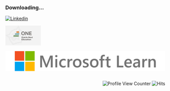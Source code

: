 ### Downloading...

<div class="img">

  [![Linkedin](https://img.shields.io/badge/LinkedIn-0077B5?style=for-the-badge&logo=linkedin&logoColor=white)](https://www.linkedin.com/in/wladkoch/?locale=pt_BR)

  [![Oracle Next Education ONE](oracle-next-education-one.png)](https://cursos.alura.com.br/emprega-one/profile/wladkochmansky)

  [![Microsoft Learn](microsoft-learn.png)](https://learn.microsoft.com/pt-br/users/wladkochmansky/achievements)

</div>

<div style="float: right;">

  ![Profile View Counter](https://komarev.com/ghpvc/?username=Vladoxx)
  ![Hits](https://hits.sh/github.com/Vladoxx/Vladoxx.svg)

</div>









<!--
**Vladoxx/Vladoxx** is a ✨ _special_ ✨ repository because its `README.md` (this file) appears on your GitHub profile.

Here are some ideas to get you started:

- 🔭 I’m currently working on ...
- 🌱 I’m currently learning ...
- 👯 I’m looking to collaborate on ...
- 🤔 I’m looking for help with ...
- 💬 Ask me about ...
- 📫 How to reach me: ...
- 😄 Pronouns: ...
- ⚡ Fun fact: ...
-->

<!--
[![Bitbucket](https://img.shields.io/badge/Bitbucket-0747a6?style=for-the-badge&logo=bitbucket&logoColor=white)]()

[![Jira](https://img.shields.io/badge/Jira-0052CC?style=for-the-badge&logo=Jira&logoColor=white)]()

[![Ubuntu](https://img.shields.io/badge/Ubuntu-E95420?style=for-the-badge&logo=ubuntu&logoColor=white)]()

[![Medium](https://img.shields.io/badge/Medium-12100E?style=for-the-badge&logo=medium&logoColor=white)]()

[![Git](https://img.shields.io/badge/GIT-E44C30?style=for-the-badge&logo=git&logoColor=white)]() -->

<!-- [![Slack](https://img.shields.io/badge/Slack-4A154B?style=for-the-badge&logo=slack&logoColor=white)]() -->

<!-- [![Discord](https://img.shields.io/badge/Discord-7289DA?style=for-the-badge&logo=discord&logoColor=white)]() -->

<!-- [![Microsoft Teams](https://img.shields.io/badge/Microsoft_Teams-6264A7?style=for-the-badge&logo=microsoft-teams&logoColor=white)]() -->

<!-- [![Zoom](https://img.shields.io/badge/Zoom-2D8CFF?style=for-the-badge&logo=zoom&logoColor=white)]() -->

<!-- [![Trello](https://img.shields.io/badge/Trello-0052CC?style=for-the-badge&logo=trello&logoColor=white)]()

[![Duolingo](https://img.shields.io/badge/Duolingo-58CC02?style=for-the-badge&logo=Duolingo&logoColor=white)]()

[![Gmail](https://img.shields.io/badge/Gmail-D14836?style=for-the-badge&logo=gmail&logoColor=white)]()

[![CodeWars](https://img.shields.io/badge/Codewars-B1361E?style=for-the-badge&logo=Codewars&logoColor=white)]()

[![Gitlab](https://img.shields.io/badge/GitLab-330F63?style=for-the-badge&logo=gitlab&logoColor=white)]()

[![HackerRank](https://img.shields.io/badge/-Hackerrank-2EC866?style=for-the-badge&logo=HackerRank&logoColor=white)]()

[![Netlify](https://img.shields.io/badge/Netlify-00C7B7?style=for-the-badge&logo=netlify&logoColor=white)]()

[![](https://img.shields.io/badge/Amazon_AWS-FF9900?style=for-the-badge&logo=amazonaws&logoColor=white)]()

[![Amazon AWS](https://img.shields.io/badge/Amazon_AWS-232F3E?style=for-the-badge&logo=amazon-aws&logoColor=white)]()

[![Microsoft Azure](https://img.shields.io/badge/Microsoft_Azure-0089D6?style=for-the-badge&logo=microsoft-azure&logoColor=white)]()

[![Jest](https://img.shields.io/badge/Jest-323330?style=for-the-badge&logo=Jest&logoColor=white)]()

[![Ryzen 7](https://img.shields.io/badge/AMD-Ryzen_7_3800X-ED1C24?style=for-the-badge&logo=amd&logoColor=white)]()

[![Sponsor](https://img.shields.io/badge/sponsor-30363D?style=for-the-badge&logo=GitHub-Sponsors&logoColor=#white)]()

[![Deezer](https://img.shields.io/badge/Deezer-FEAA2D?style=for-the-badge&logo=deezer&logoColor=white)]()

[![Spotify](https://img.shields.io/badge/Spotify-1ED760?&style=for-the-badge&logo=spotify&logoColor=white)]()

[![SoundCloud](https://img.shields.io/badge/SoundCloud-FF3300?style=for-the-badge&logo=soundcloud&logoColor=white)]()

[![Youtube Music](https://img.shields.io/badge/YouTube_Music-FF0000?style=for-the-badge&logo=youtube-music&logoColor=white)]()

[![Google Analytics](https://img.shields.io/badge/Google%20Analytics-E37400?style=for-the-badge&logo=google%20analytics&logoColor=white)]()

[![Google Cloud](https://img.shields.io/badge/Google_Cloud-4285F4?style=for-the-badge&logo=google-cloud&logoColor=white)]()

[![Heroku](https://img.shields.io/badge/Heroku-430098?style=for-the-badge&logo=heroku&logoColor=white)]()

[![Oracle](https://img.shields.io/badge/Oracle-F80000?style=for-the-badge&logo=oracle&logoColor=black)]()

[![SalesForce](https://img.shields.io/badge/Salesforce-00A1E0?style=for-the-badge&logo=Salesforce&logoColor=white)]()

[![Bitcoin](https://img.shields.io/badge/Bitcoin-000000?style=for-the-badge&logo=bitcoin&logoColor=white)]()

[![Binance](https://img.shields.io/badge/Binance-FCD535?style=for-the-badge&logo=binance&logoColor=white)]()

[![Chainlink](https://img.shields.io/badge/chainlink-375BD2?style=for-the-badge&logo=chainlink&logoColor=white)]()

[![Ethereum](https://img.shields.io/badge/Ethereum-3C3C3D?style=for-the-badge&logo=Ethereum&logoColor=white)]()

[![Litecoin](https://img.shields.io/badge/Litecoin-A6A9AA?style=for-the-badge&logo=Litecoin&logoColor=white)]()

[![Monero](https://img.shields.io/badge/monero-FF6600?style=for-the-badge&logo=monero&logoColor=white)]()

[![Tether](https://img.shields.io/badge/tether-168363?style=for-the-badge&logo=tether&logoColor=white)]()

[![Polkadot](https://img.shields.io/badge/polkadot-E6007A?style=for-the-badge&logo=polkadot&logoColor=000)]()

[![XRP](https://img.shields.io/badge/Xrp-black?style=for-the-badge&logo=xrp&logoColor=white)]()

[![ZCASH](https://img.shields.io/badge/Zcash-F4B728?style=for-the-badge&logo=zcash&logoColor=000)]()

[![Elastic Search](https://img.shields.io/badge/Elastic_Search-005571?style=for-the-badge&logo=elasticsearch&logoColor=white)]()

[![MariaDB](https://img.shields.io/badge/MariaDB-003545?style=for-the-badge&logo=mariadb&logoColor=white)]()

[![MongoDB](https://img.shields.io/badge/MongoDB-4EA94B?style=for-the-badge&logo=mongodb&logoColor=white)]()

[![MySQL](https://img.shields.io/badge/MySQL-005C84?style=for-the-badge&logo=mysql&logoColor=white)]()

[![Oracle](https://img.shields.io/badge/Oracle-F80000?style=for-the-badge&logo=Oracle&logoColor=white)]()

[![ESLINT](https://img.shields.io/badge/eslint-3A33D1?style=for-the-badge&logo=eslint&logoColor=white)]()

[![Prettier](https://img.shields.io/badge/prettier-1A2C34?style=for-the-badge&logo=prettier&logoColor=F7BA3E)]()

[![Flutter](https://img.shields.io/badge/Flutter-02569B?style=for-the-badge&logo=flutter&logoColor=white)]()

[![Fiverr](https://img.shields.io/badge/fiverr-1DBF73?style=for-the-badge&logo=fiverr&logoColor=white)]()

[![UpWork](https://img.shields.io/badge/UpWork-6FDA44?style=for-the-badge&logo=Upwork&logoColor=white)]()

[![Maintained](https://img.shields.io/badge/Maintained%3F-yes-green.svg)]()

[![Maintained](https://img.shields.io/badge/Maintained%3F-no-red.svg)]()

[![Website Stats](https://img.shields.io/website-up-green/http/monip.org.svg)]()

[![Website Stats](https://img.shields.io/website-down-red/http/cv.lbesson.qc.to.svg)]()

[![Feedback](https://img.shields.io/badge/Ask%20me-anything-1abc9c.svg)]()
 -->
<!-- [![]()]()
[![]()]()
[![]()]()
[![]()]()
[![]()]() -->

<!-- [![Readme Card](https://github-readme-stats.vercel.app/api/pin?username=Vladoxx&repo=alura-oracle_challenge_02_jogo-da-forca&theme=codeSTACKr)](https://github.com/anuraghazra/github-readme-stats) -->

<!-- ### GitHub Stats

![Your Repository's Stats](https://github-readme-stats.vercel.app/api?username=Vladoxx&theme=codeSTACKr&count_private=true&show_icons=true)

### Most Used Languages

![Your Repository's Stats](https://github-readme-stats.vercel.app/api/top-langs/?username=Vladoxx&theme=codeSTACKr&&layout=compact) -->

<!-- [![willianrod's wakatime stats](https://github-readme-stats.vercel.app/api/wakatime?username=willianrod)](https://github.com/anuraghazra/github-readme-stats) -->

<!-- ### Contributors Badge

![GitHub Contributors Image](https://contrib.rocks/image?repo=Vladoxx/trybe-exercicios) -->

[def]: https://hits.sh/github.com/Vladoxx/Vladoxx/
